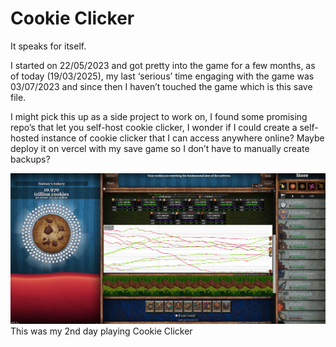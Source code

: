 # Cookie Clicker
It speaks for itself.

I started on 22/05/2023 and got pretty into the game for a few months, as of today (19/03/2025), my last ‘serious’ time engaging with the game was 03/07/2023 and since then I haven’t touched the game which is this save file.

I might pick this up as a side project to work on, I found some promising repo’s that let you self-host cookie clicker, I wonder if I could create a self-hosted instance of cookie clicker that I can access anywhere online? Maybe deploy it on vercel with my save game so I don’t have to manually create backups?

![My 2nd day playing (23/05/2023)](image.png)
This was my 2nd day playing Cookie Clicker